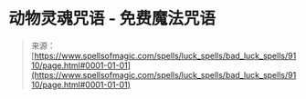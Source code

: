 <!--yml

类别：未分类

日期：2024年06月12日 18:44:53

-->

# 动物灵魂咒语 - 免费魔法咒语

> 来源：[https://www.spellsofmagic.com/spells/luck_spells/bad_luck_spells/9110/page.html#0001-01-01](https://www.spellsofmagic.com/spells/luck_spells/bad_luck_spells/9110/page.html#0001-01-01)
